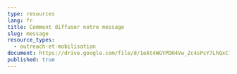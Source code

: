 ```yaml
---
type: resources
lang: fr
title: Comment diffuser notre message
slug: message
resource_types:
  - outreach-et-mobilisation
document: https://drive.google.com/file/d/1eAt4WGYPDH4Vw_2c4sPsY7LhQxC7LimM/view?usp=sharing
published: true
---
```

